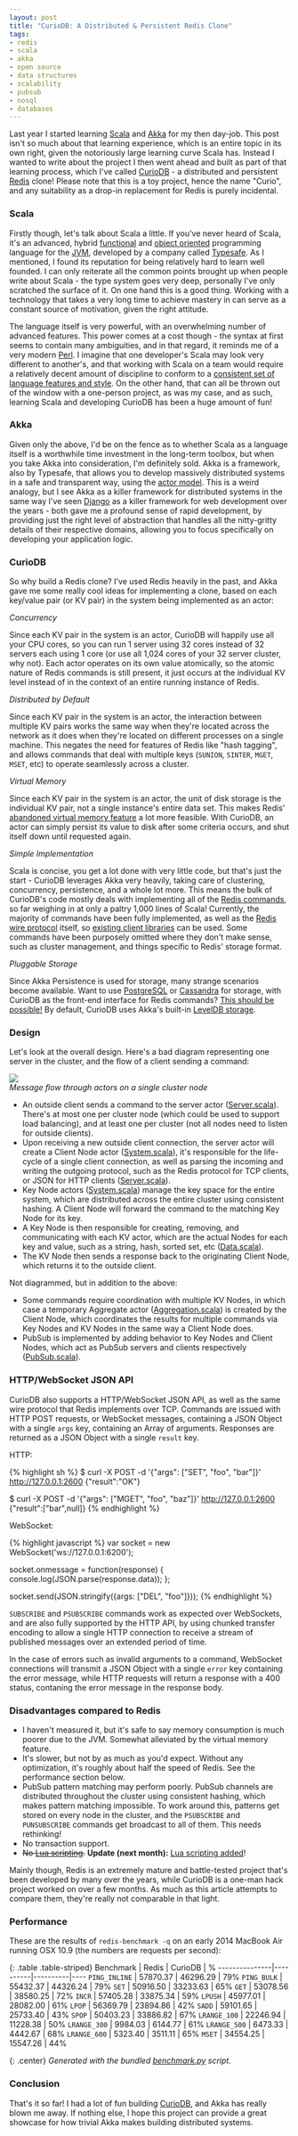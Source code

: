 ```yaml
---
layout: post
title: "CurioDB: A Distributed & Persistent Redis Clone"
tags:
- redis
- scala
- akka
- open source
- data structures
- scalability
- pubsub
- nosql
- databases
---
```


Last year I started learning [Scala][scala] and [Akka][akka] for my then day-job. This post isn't so much about that learning experience, which is an entire topic in its own right, given the notoriously large learning curve Scala has. Instead I wanted to write about the project I then went ahead and built as part of that learning process, which I've called [CurioDB][curiodb] - a distributed and persistent [Redis][redis] clone! Please note that this is a toy project, hence the name "Curio", and any suitability as a drop-in replacement for Redis is purely incidental.

### Scala

Firstly though, let's talk about Scala a little. If you've never heard of Scala, it's an advanced, hybrid [functional][functional] and [object oriented][object-oriented] programming language for the [JVM][jvm], developed by a company called [Typesafe][typesafe]. As I mentioned, I found its reputation for being relatively hard to learn well founded. I can only reiterate all the common points brought up when people write about Scala - the type system goes very deep, personally I've only scratched the surface of it. On one hand this is a good thing. Working with a technology that takes a very long time to achieve mastery in can serve as a constant source of motivation, given the right attitude.

The language itself is very powerful, with an overwhelming number of advanced features. This power comes at a cost though - the syntax at first seems to contain many ambiguities, and in that regard, it reminds me of a very modern [Perl][perl]. I imagine that one developer's Scala may look very different to another's, and that working with Scala on a team would require a relatively decent amount of discipline to conform to a [consistent set of language features and style][scala-style]. On the other hand, that can all be thrown out of the window with a one-person project, as was my case, and as such, learning Scala and developing CurioDB has been a huge amount of fun!

### Akka

Given only the above, I'd be on the fence as to whether Scala as a language itself is a worthwhile time investment in the long-term toolbox, but when you take Akka into consideration, I'm definitely sold. Akka is a framework, also by Typesafe, that allows you to develop massively distributed systems in a safe and transparent way, using the [actor model][actor-model]. This is a weird analogy, but I see Akka as a killer framework for distributed systems in the same way I've seen [Django][django] as a killer framework for web development over the years - both gave me a profound sense of rapid development, by providing just the right level of abstraction that handles all the nitty-gritty details of their respective domains, allowing you to focus specifically on developing your application logic.

### CurioDB

So why build a Redis clone? I've used Redis heavily in the past, and
Akka gave me some really cool ideas for implementing a clone, based
on each key/value pair (or KV pair) in the system being implemented as an actor:

_Concurrency_

Since each KV pair in the system is an actor, CurioDB will happily use
all your CPU cores, so you can run 1 server using 32 cores instead of
32 servers each using 1 core (or use all 1,024 cores of your 32 server
cluster, why not). Each actor operates on its own value atomically,
so the atomic nature of Redis commands is still present, it just occurs
at the individual KV level instead of in the context of an entire
running instance of Redis.

_Distributed by Default_

Since each KV pair in the system is an actor, the interaction between
multiple KV pairs works the same way when they're located across the
network as it does when they're located on different processes on a
single machine. This negates the need for features of Redis like "hash
tagging", and allows commands that deal with multiple keys (`SUNION`,
`SINTER`, `MGET`, `MSET`, etc) to operate seamlessly across a cluster.

_Virtual Memory_

Since each KV pair in the system is an actor, the unit of disk storage
is the individual KV pair, not a single instance's entire data
set. This makes Redis' [abandoned virtual memory feature][redis-vm] a
lot more feasible. With CurioDB, an actor can simply persist its value
to disk after some criteria occurs, and shut itself down until
requested again.

_Simple Implementation_

Scala is concise, you get a lot done with very little code, but that's
just the start - CurioDB leverages Akka very heavily, taking care of
clustering, concurrency, persistence, and a whole lot more. This means
the bulk of CurioDB's code mostly deals with implementing all of the
[Redis commands][redis-commands], so far weighing in at only a paltry
1,000 lines of Scala! Currently, the majority of commands have been
fully implemented, as well as the [Redis wire protocol][redis-protocol]
itself, so [existing client libraries][redis-clients] can be used. Some
commands have been purposely omitted where they don't make sense, such
as cluster management, and things specific to Redis' storage format.

_Pluggable Storage_

Since Akka Persistence is used for storage, many strange scenarios
become available. Want to use [PostgreSQL][postgresql] or
[Cassandra][cassandra] for storage, with CurioDB as the front-end
interface for Redis commands? [This should be possible!][storage-backends]
By default, CurioDB uses Akka's built-in [LevelDB storage][leveldb-storage].

### Design

Let's look at the overall design. Here's a bad diagram representing one server in the cluster, and the flow of a client sending a command:

<em class="center">
    <img src="/static/img/curiodb.png">
    <br>Message flow through actors on a single cluster node
</em>

* An outside client sends a command to the server actor
  ([Server.scala][server-source]). There's at most one per cluster node
  (which could be used to support load balancing), and at least one per
  cluster (not all nodes need to listen for outside clients).
* Upon receiving a new outside client connection, the server actor will
  create a Client Node actor ([System.scala][system-source]), it's
  responsible for the life-cycle of a single client connection, as well
  as parsing the incoming and writing the outgoing protocol, such as the
  Redis protocol for TCP clients, or JSON for HTTP clients
  ([Server.scala][server-source]).
* Key Node actors ([System.scala][system-source]) manage the key space
  for the entire system, which are distributed across the entire
  cluster using consistent hashing. A Client Node will forward the
  command to the matching Key Node for its key.
* A Key Node is then responsible for creating, removing, and
  communicating with each KV actor, which are the actual Nodes for each
  key and value, such as a string, hash, sorted set, etc
  ([Data.scala][data-source]).
* The KV Node then sends a response back to the originating Client
  Node, which returns it to the outside client.

Not diagrammed, but in addition to the above:

* Some commands require coordination with multiple KV Nodes, in which
  case a temporary Aggregate actor
  ([Aggregation.scala][aggregation-source]) is created by the Client
  Node, which coordinates the results for multiple commands via Key
  Nodes and KV Nodes in the same way a Client Node does.
* PubSub is implemented by adding behavior to Key Nodes and Client
  Nodes, which act as PubSub servers and clients respectively
  ([PubSub.scala][pubsub-source]).

### HTTP/WebSocket JSON API

CurioDB also supports
a HTTP/WebSocket JSON API, as well as the same wire protocol that Redis
implements over TCP. Commands are issued with HTTP POST requests, or
WebSocket messages, containing a JSON Object with a single `args` key,
containing an Array of arguments. Responses are returned as a JSON
Object with a single `result` key.

HTTP:

{% highlight sh %}
$ curl -X POST -d '{"args": ["SET", "foo", "bar"]}' http://127.0.0.1:2600
{"result":"OK"}

$ curl -X POST -d '{"args": ["MGET", "foo", "baz"]}' http://127.0.0.1:2600
{"result":["bar",null]}
{% endhighlight %}

WebSocket:

{% highlight javascript %}
var socket = new WebSocket('ws://127.0.0.1:6200');

socket.onmessage = function(response) {
  console.log(JSON.parse(response.data));
};

socket.send(JSON.stringify({args: ["DEL", "foo"]}));
{% endhighlight %}

`SUBSCRIBE` and `PSUBSCRIBE` commands work as expected over WebSockets,
and are also fully supported by the HTTP API, by using chunked transfer
encoding to allow a single HTTP connection to receive a stream of
published messages over an extended period of time.

In the case of errors such as invalid arguments to a command, WebSocket
connections will transmit a JSON Object with a single `error` key
containing the error message, while HTTP requests will return a
response with a 400 status, contaning the error message in the response
body.

### Disadvantages compared to Redis

* I haven't measured it, but it's safe to say memory consumption is
  much poorer due to the JVM. Somewhat alleviated by the virtual memory
  feature.
* It's slower, but not by as much as you'd expect. Without any
  optimization, it's roughly about half the speed of Redis. See the
  performance section below.
* PubSub pattern matching may perform poorly. PubSub channels are
  distributed throughout the cluster using consistent hashing, which
  makes pattern matching impossible. To work around this, patterns get
  stored on every node in the cluster, and the `PSUBSCRIBE` and
  `PUNSUBSCRIBE` commands get broadcast to all of them. This needs
  rethinking!
* No transaction support.
* <span style="text-decoration:line-through;">No [Lua scripting][lua-scripting].</span> **Update (next month):** [Lua scripting added][lua-added]!

Mainly though, Redis is an extremely mature and battle-tested project
that's been developed by many over the years, while CurioDB is a one-man
hack project worked on over a few months. As much as this article
attempts to compare them, they're really not comparable in that light.

### Performance

These are the results of `redis-benchmark -q` on an early 2014
MacBook Air running OSX 10.9 (the numbers are requests per second):

{: .table .table-striped}
Benchmark      | Redis    | CurioDB  | %
---------------|----------|----------|----
`PING_INLINE`  | 57870.37 | 46296.29 | 79%
`PING_BULK`    | 55432.37 | 44326.24 | 79%
`SET`          | 50916.50 | 33233.63 | 65%
`GET`          | 53078.56 | 38580.25 | 72%
`INCR`         | 57405.28 | 33875.34 | 59%
`LPUSH`        | 45977.01 | 28082.00 | 61%
`LPOP`         | 56369.79 | 23894.86 | 42%
`SADD`         | 59101.65 | 25733.40 | 43%
`SPOP`         | 50403.23 | 33886.82 | 67%
`LRANGE_100`   | 22246.94 | 11228.38 | 50%
`LRANGE_300`   |  9984.03 |  6144.77 | 61%
`LRANGE_500`   |  6473.33 |  4442.67 | 68%
`LRANGE_600`   |  5323.40 |  3511.11 | 65%
`MSET`         | 34554.25 | 15547.26 | 44%

{: .center}
*Generated with the bundled [benchmark.py][benchmark-script] script.*

### Conclusion

That's it so far! I had a lot of fun building [CurioDB][curiodb], and Akka has really blown me away. If nothing else, I hope this project can provide a great showcase for how trivial Akka makes building distributed systems.

[scala]: http://www.scala-lang.org/
[akka]: http://akka.io/
[curiodb]: https://github.com/stephenmcd/curiodb
[redis]: http://redis.io/
[functional]: https://en.wikipedia.org/wiki/Functional_programming
[object-oriented]: https://en.wikipedia.org/wiki/Object-oriented_programming
[jvm]: https://en.wikipedia.org/wiki/Java_virtual_machine
[typesafe]: http://www.typesafe.com/
[perl]: https://www.perl.org/
[scala-style]: http://twitter.github.io/effectivescala/
[actor-model]: https://en.wikipedia.org/wiki/Actor_model
[django]: https://www.djangoproject.com/
[redis-vm]: http://redis.io/topics/virtual-memory
[redis-commands]: http://redis.io/commands
[redis-protocol]: http://redis.io/topics/protocol
[redis-clients]: http://redis.io/clients
[postgresql]: http://www.postgresql.org/
[cassandra]: http://cassandra.apache.org/
[storage-backends]: http://akka.io/community/#snapshot-plugins
[leveldb-storage]: http://doc.akka.io/docs/akka/snapshot/scala/persistence.html#Local_snapshot_store
[server-source]: https://github.com/stephenmcd/curiodb/blob/master/src/main/scala/Server.scala
[system-source]: https://github.com/stephenmcd/curiodb/blob/master/src/main/scala/System.scala
[data-source]: https://github.com/stephenmcd/curiodb/blob/master/src/main/scala/Data.scala
[aggregation-source]: https://github.com/stephenmcd/curiodb/blob/master/src/main/scala/Aggregation.scala
[pubsub-source]: https://github.com/stephenmcd/curiodb/blob/master/src/main/scala/PubSub.scala
[lua-scripting]: http://redis.io/commands/eval
[lua-added]: /2015/08/08/embedding-lua-in-scala-with-java-oh-my/
[benchmark-script]: https://github.com/stephenmcd/curiodb/blob/master/benchmark.py
